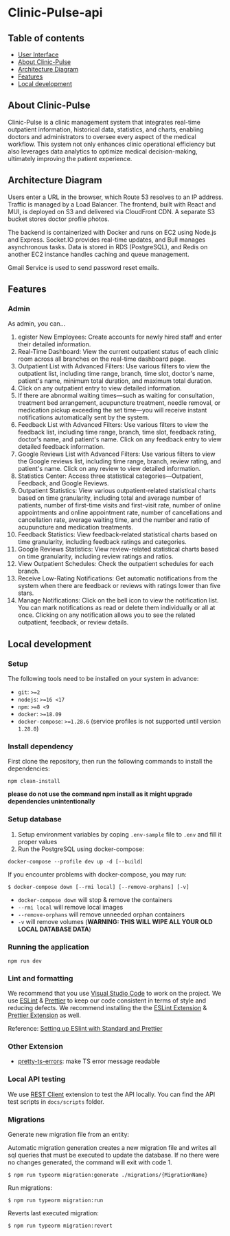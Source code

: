 # Clinic-Pulse-api

## Table of contents

- [User Interface](#User-Interface)
- [About Clinic-Pulse](#About-Clinic-Pulse)
- [Architecture Diagram](#architecture-diagram)
- [Features](#Features)
- [Local development](#local-development)

## About Clinic-Pulse

Clinic-Pulse is a clinic management system that integrates real-time outpatient information, historical data, statistics, and charts, enabling doctors and administrators to oversee every aspect of the medical workflow. This system not only enhances clinic operational efficiency but also leverages data analytics to optimize medical decision-making, ultimately improving the patient experience.

## Architecture Diagram

Users enter a URL in the browser, which Route 53 resolves to an IP address. Traffic is managed by a Load Balancer. The frontend, built with React and MUI, is deployed on S3 and delivered via CloudFront CDN. A separate S3 bucket stores doctor profile photos.

The backend is containerized with Docker and runs on EC2 using Node.js and Express. Socket.IO provides real-time updates, and Bull manages asynchronous tasks. Data is stored in RDS (PostgreSQL), and Redis on another EC2 instance handles caching and queue management.

Gmail Service is used to send password reset emails.

## Features

### Admin

As admin, you can...

1. egister New Employees: Create accounts for newly hired staff and enter their detailed information.
2. Real-Time Dashboard: View the current outpatient status of each clinic room across all branches on the real-time dashboard page.
3. Outpatient List with Advanced Filters: Use various filters to view the outpatient list, including time range, branch, time slot, doctor's name, patient's name, minimum total duration, and maximum total duration.
4. Click on any outpatient entry to view detailed information.
5. If there are abnormal waiting times—such as waiting for consultation, treatment bed arrangement, acupuncture treatment, needle removal, or medication pickup exceeding the set time—you will receive instant notifications automatically sent by the system.
6. Feedback List with Advanced Filters: Use various filters to view the feedback list, including time range, branch, time slot, feedback rating, doctor's name, and patient's name. Click on any feedback entry to view detailed feedback information.
7. Google Reviews List with Advanced Filters: Use various filters to view the Google reviews list, including time range, branch, review rating, and patient's name. Click on any review to view detailed information.
8. Statistics Center: Access three statistical categories—Outpatient, Feedback, and Google Reviews.
9. Outpatient Statistics: View various outpatient-related statistical charts based on time granularity, including total and average number of patients, number of first-time visits and first-visit rate, number of online appointments and online appointment rate, number of cancellations and cancellation rate, average waiting time, and the number and ratio of acupuncture and medication treatments.
10. Feedback Statistics: View feedback-related statistical charts based on time granularity, including feedback ratings and categories.
11. Google Reviews Statistics: View review-related statistical charts based on time granularity, including review ratings and ratios.
12. View Outpatient Schedules: Check the outpatient schedules for each branch.
13. Receive Low-Rating Notifications: Get automatic notifications from the system when there are feedback or reviews with ratings lower than five stars.
14. Manage Notifications: Click on the bell icon to view the notification list. You can mark notifications as read or delete them individually or all at once. Clicking on any notification allows you to see the related outpatient, feedback, or review details.

## Local development

### Setup

The following tools need to be installed on your system in advance:

- `git`: `>=2`
- `nodejs`: `>=16 <17`
- `npm`: `>=8 <9`
- `docker`: `>=18.09`
- `docker-compose`: `>=1.28.6` (service profiles is not supported until version `1.28.0`)

### Install dependency

First clone the repository, then run the following commands to install the dependencies:

```shell
npm clean-install
```

**please do not use the command npm install as it might upgrade dependencies unintentionally**

### Setup database

1. Setup environment variables by coping `.env-sample` file to `.env` and fill it proper values
2. Run the PostgreSQL using docker-compose:

```shell
docker-compose --profile dev up -d [--build]
```

If you encounter problems with docker-compose, you may run:

```
$ docker-compose down [--rmi local] [--remove-orphans] [-v]
```

- `docker-compose down` will stop & remove the containers
- `--rmi local` will remove local images
- `--remove-orphans` will remove unneeded orphan containers
- `-v` will remove volumes (**WARNING: THIS WILL WIPE ALL YOUR OLD LOCAL DATABASE DATA**)

### Running the application

```shell
npm run dev
```

### Lint and formatting

We recommend that you use [Visual Studio Code](https://code.visualstudio.com/) to work on the project. We use [ESLint](https://github.com/eslint/eslint) & [Prettier](https://github.com/prettier/prettier) to keep our code consistent in terms of style and reducing defects. We recommend installing the the [ESLint Extension](https://marketplace.visualstudio.com/items?itemName=dbaeumer.vscode-eslint) & [Prettier Extension](https://marketplace.visualstudio.com/items?itemName=esbenp.prettier-vscode) as well.

Reference: [Setting up ESlint with Standard and Prettier](https://medium.com/nerd-for-tech/setting-up-eslint-with-standard-and-prettier-be245cb9fc64)

### Other Extension

- [pretty-ts-errors](https://marketplace.visualstudio.com/items?itemName=yoavbls.pretty-ts-errors): make TS error message readable

### Local API testing

We use [REST Client](https://marketplace.visualstudio.com/items?itemName=humao.rest-client) extension to test the API locally. You can find the API test scripts in `docs/scripts` folder.

### Migrations

Generate new migration file from an entity:

Automatic migration generation creates a new migration file and writes all sql queries that must be executed to update the database.
If no there were no changes generated, the command will exit with code 1.

```
$ npm run typeorm migration:generate ./migrations/{MigrationName}
```

Run migrations:

```
$ npm run typeorm migration:run
```

Reverts last executed migration:

```
$ npm run typeorm migration:revert
```
